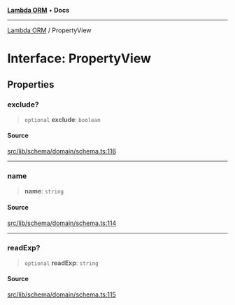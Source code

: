 [**Lambda ORM**](../README.md) • **Docs**

***

[Lambda ORM](../README.md) / PropertyView

# Interface: PropertyView

## Properties

### exclude?

> `optional` **exclude**: `boolean`

#### Source

[src/lib/schema/domain/schema.ts:116](https://github.com/lambda-orm/lambdaorm-base/blob/b218b3f63a52b1177feec1e7ed5eb0f37947c503/src/lib/schema/domain/schema.ts#L116)

***

### name

> **name**: `string`

#### Source

[src/lib/schema/domain/schema.ts:114](https://github.com/lambda-orm/lambdaorm-base/blob/b218b3f63a52b1177feec1e7ed5eb0f37947c503/src/lib/schema/domain/schema.ts#L114)

***

### readExp?

> `optional` **readExp**: `string`

#### Source

[src/lib/schema/domain/schema.ts:115](https://github.com/lambda-orm/lambdaorm-base/blob/b218b3f63a52b1177feec1e7ed5eb0f37947c503/src/lib/schema/domain/schema.ts#L115)

